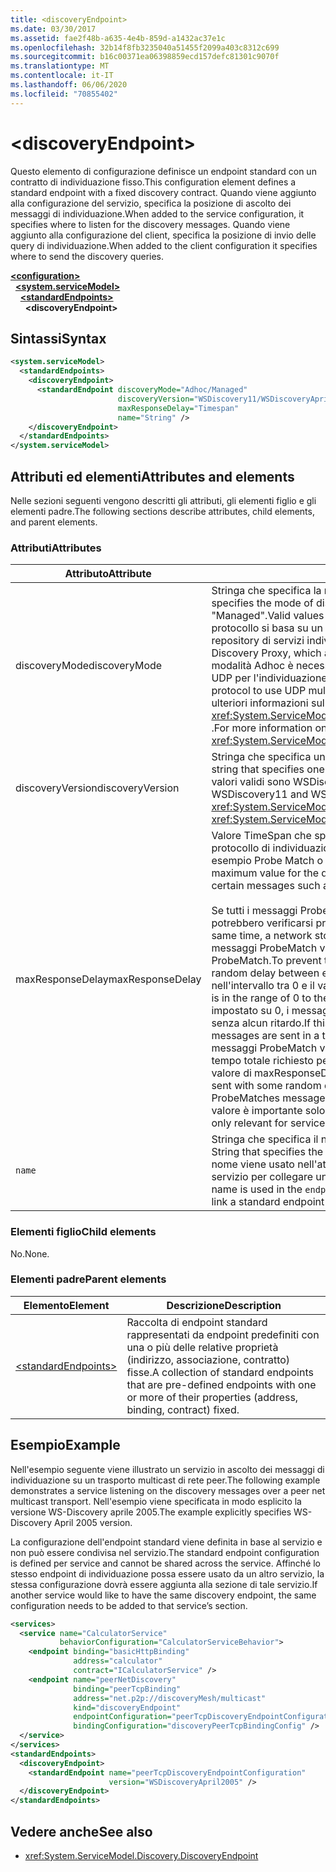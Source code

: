 ```yaml
---
title: <discoveryEndpoint>
ms.date: 03/30/2017
ms.assetid: fae2f48b-a635-4e4b-859d-a1432ac37e1c
ms.openlocfilehash: 32b14f8fb3235040a51455f2099a403c8312c699
ms.sourcegitcommit: b16c00371ea06398859ecd157defc81301c9070f
ms.translationtype: MT
ms.contentlocale: it-IT
ms.lasthandoff: 06/06/2020
ms.locfileid: "70855402"
---
```

# \<discoveryEndpoint>

<span data-ttu-id="f3663-101">Questo elemento di configurazione definisce un endpoint standard con un contratto di individuazione fisso.</span><span class="sxs-lookup"><span data-stu-id="f3663-101">This configuration element defines a standard endpoint with a fixed discovery contract.</span></span> <span data-ttu-id="f3663-102">Quando viene aggiunto alla configurazione del servizio, specifica la posizione di ascolto dei messaggi di individuazione.</span><span class="sxs-lookup"><span data-stu-id="f3663-102">When added to the service configuration, it specifies where to listen for the discovery messages.</span></span> <span data-ttu-id="f3663-103">Quando viene aggiunto alla configurazione del client, specifica la posizione di invio delle query di individuazione.</span><span class="sxs-lookup"><span data-stu-id="f3663-103">When added to the client configuration it specifies where to send the discovery queries.</span></span>  
  
[**\<configuration>**](../configuration-element.md)\
&nbsp;&nbsp;[**\<system.serviceModel>**](system-servicemodel.md)\
&nbsp;&nbsp;&nbsp;&nbsp;[**\<standardEndpoints>**](standardendpoints.md)\
&nbsp;&nbsp;&nbsp;&nbsp;&nbsp;&nbsp;**\<discoveryEndpoint>**  
  
## <a name="syntax"></a><span data-ttu-id="f3663-104">Sintassi</span><span class="sxs-lookup"><span data-stu-id="f3663-104">Syntax</span></span>  
  
```xml  
<system.serviceModel>
  <standardEndpoints>
    <discoveryEndpoint>
      <standardEndpoint discoveryMode="Adhoc/Managed"
                        discoveryVersion="WSDiscovery11/WSDiscoveryApril2005"
                        maxResponseDelay="Timespan"
                        name="String" />
    </discoveryEndpoint>
  </standardEndpoints>
</system.serviceModel>
```  
  
## <a name="attributes-and-elements"></a><span data-ttu-id="f3663-105">Attributi ed elementi</span><span class="sxs-lookup"><span data-stu-id="f3663-105">Attributes and elements</span></span>

<span data-ttu-id="f3663-106">Nelle sezioni seguenti vengono descritti gli attributi, gli elementi figlio e gli elementi padre.</span><span class="sxs-lookup"><span data-stu-id="f3663-106">The following sections describe attributes, child elements, and parent elements.</span></span>  
  
### <a name="attributes"></a><span data-ttu-id="f3663-107">Attributi</span><span class="sxs-lookup"><span data-stu-id="f3663-107">Attributes</span></span>

| <span data-ttu-id="f3663-108">Attributo</span><span class="sxs-lookup"><span data-stu-id="f3663-108">Attribute</span></span>        | <span data-ttu-id="f3663-109">Descrizione</span><span class="sxs-lookup"><span data-stu-id="f3663-109">Description</span></span> |  
| ---------------- | ----------- |  
| <span data-ttu-id="f3663-110">discoveryMode</span><span class="sxs-lookup"><span data-stu-id="f3663-110">discoveryMode</span></span>    | <span data-ttu-id="f3663-111">Stringa che specifica la modalità del protocollo di individuazione.</span><span class="sxs-lookup"><span data-stu-id="f3663-111">A string that specifies the mode of discovery protocol.</span></span> <span data-ttu-id="f3663-112">I valori validi sono "Adhoc" e "Managed".</span><span class="sxs-lookup"><span data-stu-id="f3663-112">Valid values are "Adhoc" and "Managed".</span></span> <span data-ttu-id="f3663-113">Nella modalità gestita il protocollo si basa su un proxy di individuazione che viene usato come un repository di servizi individuabili.</span><span class="sxs-lookup"><span data-stu-id="f3663-113">In managed mode the protocol relies on a Discovery Proxy, which acts as a repository of Discoverable services.</span></span> <span data-ttu-id="f3663-114">Con la modalità Adhoc è necessario che il protocollo utilizzi il meccanismo multicast UDP per l'individuazione dei servizi disponibili.</span><span class="sxs-lookup"><span data-stu-id="f3663-114">Adhoc mode requires the protocol to use UDP multicast mechanism to find available services.</span></span> <span data-ttu-id="f3663-115">Per ulteriori informazioni sulla proprietà, vedere <xref:System.ServiceModel.Discovery.DiscoveryEndpoint.DiscoveryMode%2A> .</span><span class="sxs-lookup"><span data-stu-id="f3663-115">For more information on the property, see <xref:System.ServiceModel.Discovery.DiscoveryEndpoint.DiscoveryMode%2A>.</span></span> |  
| <span data-ttu-id="f3663-116">discoveryVersion</span><span class="sxs-lookup"><span data-stu-id="f3663-116">discoveryVersion</span></span> | <span data-ttu-id="f3663-117">Stringa che specifica una delle due versioni del protocollo WS-Discovery.</span><span class="sxs-lookup"><span data-stu-id="f3663-117">A string that specifies one of the two versions of WS-Discovery protocol.</span></span> <span data-ttu-id="f3663-118">I valori validi sono WSDiscovery11 e WSDiscoveryApril2005.</span><span class="sxs-lookup"><span data-stu-id="f3663-118">Valid values are WSDiscovery11 and WSDiscoveryApril2005.</span></span> <span data-ttu-id="f3663-119">Questo valore è di tipo <xref:System.ServiceModel.Discovery.DiscoveryVersion>.</span><span class="sxs-lookup"><span data-stu-id="f3663-119">This value is of type <xref:System.ServiceModel.Discovery.DiscoveryVersion>.</span></span> |  
| <span data-ttu-id="f3663-120">maxResponseDelay</span><span class="sxs-lookup"><span data-stu-id="f3663-120">maxResponseDelay</span></span> | <span data-ttu-id="f3663-121">Valore TimeSpan che specifica il valore massimo per il tempo di attesa del protocollo di individuazione prima dell'invio di determinati messaggi, ad esempio Probe Match o Resolve Match.</span><span class="sxs-lookup"><span data-stu-id="f3663-121">A Timespan value that specifies the maximum value for the delay the Discovery protocol will wait before sending certain messages such as Probe Match or Resolve Match.</span></span><br /><br /> <span data-ttu-id="f3663-122">Se tutti i messaggi ProbeMatch vengono inviati contemporaneamente, potrebbero verificarsi problemi di rete.</span><span class="sxs-lookup"><span data-stu-id="f3663-122">If all ProbeMatches are sent at the same time, a network storm may result.</span></span> <span data-ttu-id="f3663-123">Per evitare questo problema, i messaggi ProbeMatch vengono inviati con un ritardo casuale tra ogni ProbeMatch.</span><span class="sxs-lookup"><span data-stu-id="f3663-123">To prevent this from occurring, ProbeMatches are sent with a random delay between each ProbeMatch.</span></span> <span data-ttu-id="f3663-124">Il ritardo casuale è compreso nell'intervallo tra 0 e il valore impostato da questo attributo.</span><span class="sxs-lookup"><span data-stu-id="f3663-124">The random delay is in the range of 0 to the value set by this attribute.</span></span> <span data-ttu-id="f3663-125">Se questo attributo viene impostato su 0, i messaggi ProbeMatch vengono inviati in un ciclo breve senza alcun ritardo.</span><span class="sxs-lookup"><span data-stu-id="f3663-125">If this attribute is set to 0, then the ProbeMatches messages are sent in a tight loop without any delay.</span></span> <span data-ttu-id="f3663-126">In caso contrario, i messaggi ProbeMatch vengono inviati con un ritardo casuale, in modo che il tempo totale richiesto per l'invio di tutti i messaggi ProbeMatch non superi il valore di maxResponseDelay.</span><span class="sxs-lookup"><span data-stu-id="f3663-126">Otherwise, the ProbeMatches messages are sent with some random delay such that the total time taken to send all ProbeMatches messages does not exceed the maxResponseDelay.</span></span> <span data-ttu-id="f3663-127">Questo valore è importante solo per i servizi e non viene usato dai client.</span><span class="sxs-lookup"><span data-stu-id="f3663-127">This value is only relevant for services, it is not used by clients.</span></span> |  
| `name`           | <span data-ttu-id="f3663-128">Stringa che specifica il nome della configurazione dell'endpoint standard.</span><span class="sxs-lookup"><span data-stu-id="f3663-128">A String that specifies the name of the configuration of the standard endpoint.</span></span> <span data-ttu-id="f3663-129">Il nome viene usato nell'attributo `endpointConfiguration` dell'endpoint del servizio per collegare un endpoint standard alla relativa configurazione.</span><span class="sxs-lookup"><span data-stu-id="f3663-129">The name is used in the `endpointConfiguration` attribute of the service endpoint to link a standard endpoint to its configuration.</span></span> |  
  
### <a name="child-elements"></a><span data-ttu-id="f3663-130">Elementi figlio</span><span class="sxs-lookup"><span data-stu-id="f3663-130">Child elements</span></span>

<span data-ttu-id="f3663-131">No.</span><span class="sxs-lookup"><span data-stu-id="f3663-131">None.</span></span>  
  
### <a name="parent-elements"></a><span data-ttu-id="f3663-132">Elementi padre</span><span class="sxs-lookup"><span data-stu-id="f3663-132">Parent elements</span></span>

| <span data-ttu-id="f3663-133">Elemento</span><span class="sxs-lookup"><span data-stu-id="f3663-133">Element</span></span> | <span data-ttu-id="f3663-134">Descrizione</span><span class="sxs-lookup"><span data-stu-id="f3663-134">Description</span></span> |  
| ------- | ----------- |  
| [\<standardEndpoints>](standardendpoints.md) | <span data-ttu-id="f3663-135">Raccolta di endpoint standard rappresentati da endpoint predefiniti con una o più delle relative proprietà (indirizzo, associazione, contratto) fisse.</span><span class="sxs-lookup"><span data-stu-id="f3663-135">A collection of standard endpoints that are pre-defined endpoints with one or more of their properties (address, binding, contract) fixed.</span></span> |  
  
## <a name="example"></a><span data-ttu-id="f3663-136">Esempio</span><span class="sxs-lookup"><span data-stu-id="f3663-136">Example</span></span>

<span data-ttu-id="f3663-137">Nell'esempio seguente viene illustrato un servizio in ascolto dei messaggi di individuazione su un trasporto multicast di rete peer.</span><span class="sxs-lookup"><span data-stu-id="f3663-137">The following example demonstrates a service listening on the discovery messages over a peer net multicast transport.</span></span> <span data-ttu-id="f3663-138">Nell'esempio viene specificata in modo esplicito la versione WS-Discovery aprile 2005.</span><span class="sxs-lookup"><span data-stu-id="f3663-138">The example explicitly specifies WS-Discovery April 2005 version.</span></span>  
  
<span data-ttu-id="f3663-139">La configurazione dell'endpoint standard viene definita in base al servizio e non può essere condivisa nel servizio.</span><span class="sxs-lookup"><span data-stu-id="f3663-139">The standard endpoint configuration is defined per service and cannot be shared across the service.</span></span> <span data-ttu-id="f3663-140">Affinché lo stesso endpoint di individuazione possa essere usato da un altro servizio, la stessa configurazione dovrà essere aggiunta alla sezione di tale servizio.</span><span class="sxs-lookup"><span data-stu-id="f3663-140">If another service would like to have the same discovery endpoint, the same configuration needs to be added to that service’s section.</span></span>  
  
```xml  
<services>
  <service name="CalculatorService"
           behaviorConfiguration="CalculatorServiceBehavior">
    <endpoint binding="basicHttpBinding"
              address="calculator"
              contract="ICalculatorService" />
    <endpoint name="peerNetDiscovery"
              binding="peerTcpBinding"
              address="net.p2p://discoveryMesh/multicast"
              kind="discoveryEndpoint"
              endpointConfiguration="peerTcpDiscoveryEndpointConfiguration"
              bindingConfiguration="discoveryPeerTcpBindingConfig" />
  </service>
</services>
<standardEndpoints>
  <discoveryEndpoint>
    <standardEndpoint name="peerTcpDiscoveryEndpointConfiguration"
                      version="WSDiscoveryApril2005" />
  </discoveryEndpoint>
</standardEndpoints>
```  
  
## <a name="see-also"></a><span data-ttu-id="f3663-141">Vedere anche</span><span class="sxs-lookup"><span data-stu-id="f3663-141">See also</span></span>

- <xref:System.ServiceModel.Discovery.DiscoveryEndpoint>
